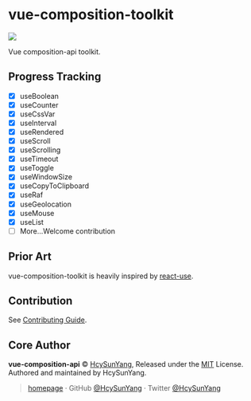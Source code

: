 # vue-composition-toolkit

[![](https://github.com/shuidi-fed/vue-composition-toolkit/workflows/test/badge.svg)](https://github.com/shuidi-fed/vue-composition-toolkit/actions)

Vue composition-api toolkit.

## Progress Tracking

- [x] useBoolean
- [x] useCounter
- [x] useCssVar
- [x] useInterval
- [x] useRendered
- [x] useScroll
- [x] useScrolling
- [x] useTimeout
- [x] useToggle
- [x] useWindowSize
- [x] useCopyToClipboard
- [x] useRaf
- [x] useGeolocation
- [x] useMouse
- [x] useList
- [ ] More...Welcome contribution

## Prior Art

vue-composition-toolkit is heavily inspired by [react-use](https://github.com/streamich/react-use).

## Contribution

See [Contributing Guide](https://github.com/shuidi-fed/vue-composition-toolkit/blob/master/.github/contributing.md).

## Core Author

**vue-composition-api** © [HcySunYang](https://github.com/HcySunYang), Released under the [MIT](./LICENSE) License.<br>
Authored and maintained by HcySunYang.

> [homepage](http://hcysun.me/homepage/) · GitHub [@HcySunYang](https://github.com/HcySunYang) · Twitter [@HcySunYang](https://twitter.com/HcySunYang)